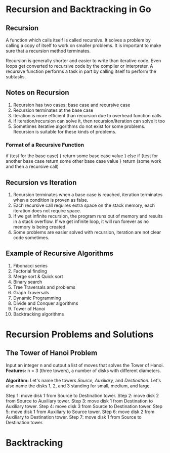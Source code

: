 # Recursion and Backtracking in Go
## Recursion
A function which calls itself is called recursive. It solves a problem by calling a 
copy of itself to work on smaller problems. It is important to make sure
that a recursion method terminates. 

Recursion is generally shorter and easier to write than iterative code. Even loops
get converted to recursive code by the compiler or interpreter. 
A recursive function performs a task in part by calling itself to perform 
the subtasks.

## Notes on Recursion
1. Recursion has two cases: base case and recursive case
2. Recursion terminates at the base case
3. Iteration is more efficient than recursion due to overhead function calls
4. If iteration/recursion can solve it, then recursion/iteration can solve it too
5. Sometimes iterative algorithms do not exist for some problems. Recursion is suitable for these kinds of problems.

### Format of a Recursive Function
if (test for the base case) {
    return some base case value
} else if {test for another base case
    return some other base case value
} 
return (some work and then a recursive call)

## Recursion vs Iteration
1. Recursion terminates when a base case is reached, iteration terminates when a condition is proven as false.
2. Each recursive call requires extra space on the stack memory, each iteration does not require space.
3. If we get infinite recursion, the program runs out of memory and results in a stack overflow. If we get infinite loop, it will run forever as no memory is being created.
4. Some problems are easier solved with recursion, iteration are not clear code sometimes.

## Example of Recursive Algorithms
1. Fibonacci series
2. Factorial finding
3. Merge sort & Quick sort
4. Binary search
5. Tree Traversals and problems
6. Graph Traversals
7. Dynamic Programming
8. Divide and Conquer algorithms
9. Tower of Hanoi
10. Backtracking algorithms

# Recursion Problems and Solutions
## The Tower of Hanoi Problem
Input an integer n and output a list of moves that solves the Tower of Hanoi. 
**Features:** n = 3 (three towers), a number of disks with different diameters.

**Algorithm:** Let's name the towers *Source,* *Auxiliary,* and *Destination.* Let's also name
the disks 1, 2, and 3 standing for small, medium, and large.

Step 1: move disk 1 from Source to Destination tower.
Step 2: move disk 2 from Source to Auxiliary tower.
Step 3: move disk 1 from Destination to Auxiliary tower.
Step 4: move disk 3 from Source to Destination tower.
Step 5: move disk 1 from Auxiliary to Source tower.
Step 6: move disk 2 from Auxiliary to Destination tower.
Step 7: move disk 1 from Source to Destination tower.

# Backtracking
